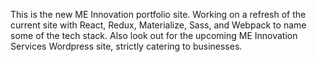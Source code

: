 This is the new ME Innovation portfolio site. Working on a refresh of the current site with React, Redux, Materialize, Sass, and Webpack to name some of the tech stack. Also look out for the upcoming ME Innovation Services Wordpress site, strictly catering to businesses.